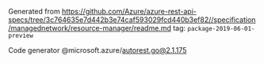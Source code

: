 Generated from https://github.com/Azure/azure-rest-api-specs/tree/3c764635e7d442b3e74caf593029fcd440b3ef82//specification/managednetwork/resource-manager/readme.md tag: `package-2019-06-01-preview`

Code generator @microsoft.azure/autorest.go@2.1.175


